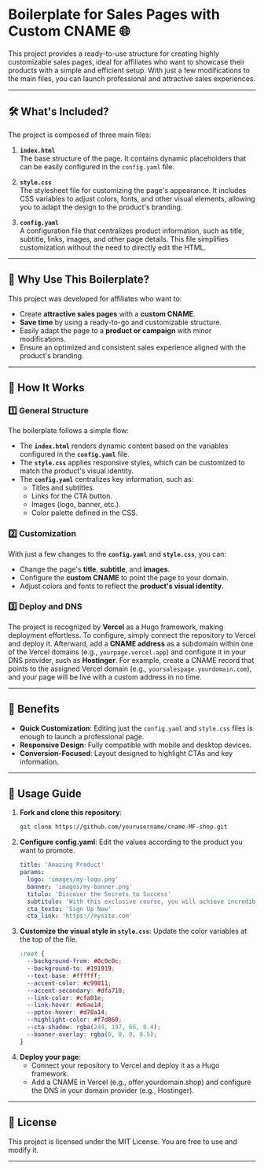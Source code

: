 # Boilerplate for Sales Pages with Custom CNAME 🌐

This project provides a ready-to-use structure for creating highly customizable sales pages, ideal for affiliates who want to showcase their products with a simple and efficient setup. With just a few modifications to the main files, you can launch professional and attractive sales experiences.

---

## 🛠️ **What's Included?**

The project is composed of three main files:

1. **`index.html`**  
   The base structure of the page. It contains dynamic placeholders that can be easily configured in the `config.yaml` file.

2. **`style.css`**  
   The stylesheet file for customizing the page's appearance. It includes CSS variables to adjust colors, fonts, and other visual elements, allowing you to adapt the design to the product's branding.

3. **`config.yaml`**  
   A configuration file that centralizes product information, such as title, subtitle, links, images, and other page details. This file simplifies customization without the need to directly edit the HTML.

---

## 🎯 **Why Use This Boilerplate?**

This project was developed for affiliates who want to:
- Create **attractive sales pages** with a **custom CNAME**.
- **Save time** by using a ready-to-go and customizable structure.
- Easily adapt the page to a **product or campaign** with minor modifications.
- Ensure an optimized and consistent sales experience aligned with the product's branding.

---

## 🚀 **How It Works**

### 1️⃣ General Structure
The boilerplate follows a simple flow:
- The **`index.html`** renders dynamic content based on the variables configured in the **`config.yaml`** file.
- The **`style.css`** applies responsive styles, which can be customized to match the product's visual identity.
- The **`config.yaml`** centralizes key information, such as:
  - Titles and subtitles.
  - Links for the CTA button.
  - Images (logo, banner, etc.).
  - Color palette defined in the CSS.

### 2️⃣ Customization
With just a few changes to the **`config.yaml`** and **`style.css`**, you can:
- Change the page's **title**, **subtitle**, and **images**.
- Configure the **custom CNAME** to point the page to your domain.
- Adjust colors and fonts to reflect the **product's visual identity**.

### 3️⃣ Deploy and DNS
The project is recognized by **Vercel** as a Hugo framework, making deployment effortless. To configure, simply connect the repository to Vercel and deploy it. Afterward, add a **CNAME address** as a subdomain within one of the Vercel domains (e.g., `yourpage.vercel.app`) and configure it in your DNS provider, such as **Hostinger**. For example, create a CNAME record that points to the assigned Vercel domain (e.g., `yoursalespage.yourdomain.com`), and your page will be live with a custom address in no time.

---

## 🌟 **Benefits**

- **Quick Customization**: Editing just the `config.yaml` and `style.css` files is enough to launch a professional page.
- **Responsive Design**: Fully compatible with mobile and desktop devices.
- **Conversion-Focused**: Layout designed to highlight CTAs and key information.

---

## 📄 **Usage Guide**

1. **Fork and clone this repository**:
   ```bash
   git clone https://github.com/yourusername/cname-MF-shop.git
   ```
2. **Configure config.yaml**:
   Edit the values according to the product you want to promote.
   ```yaml
   title: 'Amazing Product'
   params:
     logo: 'images/my-logo.png'
     banner: 'images/my-banner.png'
     titulo: 'Discover the Secrets to Success'
     subtitulo: 'With this exclusive course, you will achieve incredible results.'
     cta_texto: 'Sign Up Now'
     cta_link: 'https://mysite.com'
   ```
3. **Customize the visual style in `style.css`**:
   Update the color variables at the top of the file.
   ```css
   :root {
     --background-from: #0c0c0c;
     --background-to: #191919;
     --text-base: #ffffff; 
     --accent-color: #c99811;
     --accent-secondary: #dfa718; 
     --link-color: #cfa01e;
     --link-hover: #e6ae14; 
     --pptos-hover: #d78a14;
     --highlight-color: #f7d860; 
     --cta-shadow: rgba(244, 197, 66, 0.4); 
     --banner-overlay: rgba(0, 0, 0, 0.5); 
   }
   ```
4. **Deploy your page**:
   - Connect your repository to Vercel and deploy it as a Hugo framework.
   - Add a CNAME in Vercel (e.g., offer.yourdomain.shop) and configure the DNS in your domain provider (e.g., Hostinger).

---

## 📝 **License**

This project is licensed under the MIT License. You are free to use and modify it.

---
